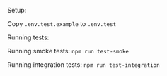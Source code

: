 Setup:

Copy `.env.test.example` to `.env.test`

Running tests:

Running smoke tests:
`npm run test-smoke`

Running integration tests:
`npm run test-integration`